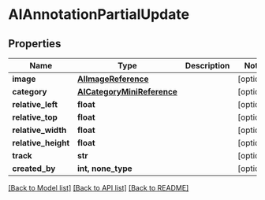 # AIAnnotationPartialUpdate


## Properties

Name | Type | Description | Notes
------------ | ------------- | ------------- | -------------
**image** | [**AIImageReference**](AIImageReference.md) |  | [optional] 
**category** | [**AICategoryMiniReference**](AICategoryMiniReference.md) |  | [optional] 
**relative_left** | **float** |  | [optional] 
**relative_top** | **float** |  | [optional] 
**relative_width** | **float** |  | [optional] 
**relative_height** | **float** |  | [optional] 
**track** | **str** |  | [optional] 
**created_by** | **int, none_type** |  | [optional] 

[[Back to Model list]](../README.md#models) [[Back to API list]](../README.md#api-endpoints) [[Back to README]](../README.md)


